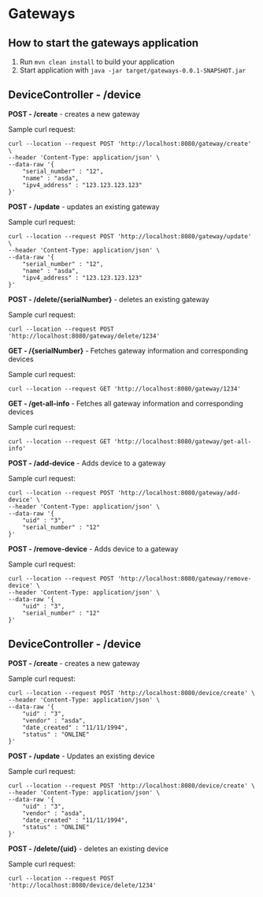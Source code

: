 # Gateways

How to start the gateways application
---

1. Run `mvn clean install` to build your application
2. Start application with `java -jar target/gateways-0.0.1-SNAPSHOT.jar`


DeviceController - /device
---

**POST - /create** - creates a new gateway

Sample curl request:
```
curl --location --request POST 'http://localhost:8080/gateway/create' \
--header 'Content-Type: application/json' \
--data-raw '{
	"serial_number" : "12",
	"name" : "asda",
	"ipv4_address" : "123.123.123.123"
}'
```

**POST - /update** - updates an existing gateway

Sample curl request:
```$xslt
curl --location --request POST 'http://localhost:8080/gateway/update' \
--header 'Content-Type: application/json' \
--data-raw '{
	"serial_number" : "12",
	"name" : "asda",
	"ipv4_address" : "123.123.123.123"
}'
```

**POST - /delete/{serialNumber}** - deletes an existing gateway

Sample curl request:
```$xslt
curl --location --request POST 'http://localhost:8080/gateway/delete/1234'
```

**GET - /{serialNumber}** - Fetches gateway information and corresponding devices

Sample curl request:
```
curl --location --request GET 'http://localhost:8080/gateway/1234'
```

**GET - /get-all-info** - Fetches all gateway information and corresponding devices

Sample curl request:
```
curl --location --request GET 'http://localhost:8080/gateway/get-all-info'
```

**POST - /add-device** - Adds device to a gateway

Sample curl request:
```$xslt
curl --location --request POST 'http://localhost:8080/gateway/add-device' \
--header 'Content-Type: application/json' \
--data-raw '{
	"uid" : "3",
	"serial_number" : "12"
}'
```

**POST - /remove-device** - Adds device to a gateway

Sample curl request:
```$xslt
curl --location --request POST 'http://localhost:8080/gateway/remove-device' \
--header 'Content-Type: application/json' \
--data-raw '{
	"uid" : "3",
	"serial_number" : "12"
}'
```

DeviceController - /device
---

**POST - /create** - creates a new gateway

Sample curl request:
```
curl --location --request POST 'http://localhost:8080/device/create' \
--header 'Content-Type: application/json' \
--data-raw '{
	"uid" : "3",
	"vendor" : "asda",
	"date_created" : "11/11/1994",
	"status" : "ONLINE"
}'
```

**POST - /update** - Updates an existing device

Sample curl request:
```$xslt
curl --location --request POST 'http://localhost:8080/device/create' \
--header 'Content-Type: application/json' \
--data-raw '{
	"uid" : "3",
	"vendor" : "asda",
	"date_created" : "11/11/1994",
	"status" : "ONLINE"
}'
```

**POST - /delete/{uid}** - deletes an existing device

Sample curl request:
```$xslt
curl --location --request POST 'http://localhost:8080/device/delete/1234'
```

